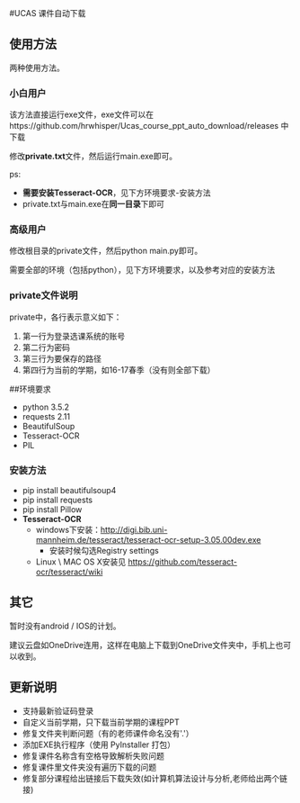 #UCAS 课件自动下载

## 使用方法

两种使用方法。

### 小白用户

该方法直接运行exe文件，exe文件可以在https://github.com/hrwhisper/Ucas_course_ppt_auto_download/releases 中下载

修改**private.txt**文件，然后运行main.exe即可。

ps: 

- **需要安装Tesseract-OCR**，见下方环境要求-安装方法
- private.txt与main.exe在**同一目录**下即可



### 高级用户

修改根目录的private文件，然后python main.py即可。

需要全部的环境（包括python），见下方环境要求，以及参考对应的安装方法



### private文件说明

private中，各行表示意义如下：

1. 第一行为登录选课系统的账号
2. 第二行为密码
3. 第三行为要保存的路径
4. 第四行为当前的学期，如16-17春季（没有则全部下载）



##环境要求

- python 3.5.2
- requests 2.11
- BeautifulSoup
- Tesseract-OCR
- PIL

### 安装方法
- pip install beautifulsoup4
- pip install requests
- pip install Pillow
- **Tesseract-OCR**
  - windows下安装：http://digi.bib.uni-mannheim.de/tesseract/tesseract-ocr-setup-3.05.00dev.exe
    - 安装时候勾选Registry settings
  - Linux  \  MAC OS X安装见 https://github.com/tesseract-ocr/tesseract/wiki




## 其它

暂时没有android / IOS的计划。

建议云盘如OneDrive连用，这样在电脑上下载到OneDrive文件夹中，手机上也可以收到。




## 更新说明
- 支持最新验证码登录
- 自定义当前学期，只下载当前学期的课程PPT
- 修复文件夹判断问题（有的老师课件命名没有'.'）
- 添加EXE执行程序（使用 PyInstaller 打包）
- 修复课件名称含有空格导致解析失败问题
- 修复课件里文件夹没有遍历下载的问题
- 修复部分课程给出链接后下载失效(如计算机算法设计与分析,老师给出两个链接)

